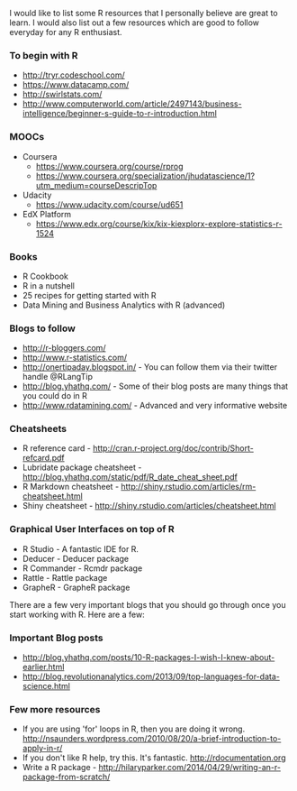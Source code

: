 I would like to list some R resources that I personally believe are great to learn. I would also list out a few resources which are good to follow everyday for any R enthusiast.

### To begin with R
  * http://tryr.codeschool.com/
  * https://www.datacamp.com/
  * http://swirlstats.com/
  * http://www.computerworld.com/article/2497143/business-intelligence/beginner-s-guide-to-r-introduction.html

### MOOCs
  * Coursera
    * https://www.coursera.org/course/rprog
    * https://www.coursera.org/specialization/jhudatascience/1?utm_medium=courseDescripTop
  * Udacity
    * https://www.udacity.com/course/ud651
  * EdX Platform
    * https://www.edx.org/course/kix/kix-kiexplorx-explore-statistics-r-1524

### Books
  * R Cookbook
  * R in a nutshell
  * 25 recipes for getting started with R
  * Data Mining and Business Analytics with R (advanced)

### Blogs to follow
  * http://r-bloggers.com/
  * http://www.r-statistics.com/
  * http://onertipaday.blogspot.in/ - You can follow them via their twitter handle @RLangTip
  * http://blog.yhathq.com/ - Some of their blog posts are many things that you could do in R
  * http://www.rdatamining.com/ - Advanced and very informative website

### Cheatsheets
  * R reference card - http://cran.r-project.org/doc/contrib/Short-refcard.pdf
  * Lubridate package cheatsheet - http://blog.yhathq.com/static/pdf/R_date_cheat_sheet.pdf
  * R Markdown cheatsheet - http://shiny.rstudio.com/articles/rm-cheatsheet.html
  * Shiny cheatsheet - http://shiny.rstudio.com/articles/cheatsheet.html

### Graphical User Interfaces on top of R
  * R Studio - A fantastic IDE for R.
  * Deducer - Deducer package
  * R Commander - Rcmdr package
  * Rattle - Rattle package
  * GrapheR - GrapheR package

There are a few very important blogs that you should go through once you start working with R. Here are a few:
### Important Blog posts
  * http://blog.yhathq.com/posts/10-R-packages-I-wish-I-knew-about-earlier.html
  * http://blog.revolutionanalytics.com/2013/09/top-languages-for-data-science.html

### Few more resources
  * If you are using 'for' loops in R, then you are doing it wrong. http://nsaunders.wordpress.com/2010/08/20/a-brief-introduction-to-apply-in-r/
  * If you don't like R help, try this. It's fantastic. http://rdocumentation.org
  * Write a R package - http://hilaryparker.com/2014/04/29/writing-an-r-package-from-scratch/
